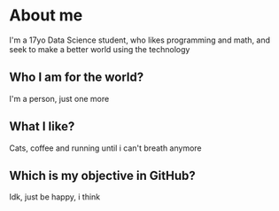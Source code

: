 # About me

I'm a 17yo Data Science student, who likes programming and math, and seek to make a better world using the technology

## Who I am for the world?
I'm a person, just one more

## What I like?
Cats, coffee and running until i can't breath anymore

## Which is my objective in GitHub?
Idk, just be happy, i think
